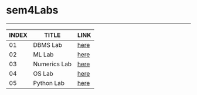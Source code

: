 # sem4Labs

---

| INDEX | TITLE | LINK |
| ----- | ----- | ---- |
| 01 |DBMS Lab| [here](./DBMS/index.md) |
| 02 |ML Lab| [here](./ML/index.md) |
| 03 |Numerics Lab| [here](./num&comp/index.md) |
| 04 |OS Lab| [here](./OS/index.md) |
| 05 |Python Lab| [here](./python/index.md) |
